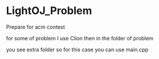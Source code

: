 # LightOJ_Problem
Prepare for acm contest

for some of problem I use Clion then in the folder of problem 

you see extra folder so for this case you can  use main.cpp
